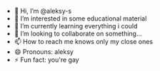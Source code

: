 - 👋 Hi, I’m @aleksy-s
- 👀 I’m interested in some educational material
- 🌱 I’m currently learning everything i could
- 💞️ I’m looking to collaborate on something...
- 📫 How to reach me knows only my close ones
- 😄 Pronouns: aleksy
- ⚡ Fun fact: you're gay

<!---
aleksy-s/aleksy-s is a ✨ special ✨ repository because its `README.md` (this file) appears on your GitHub profile.
You can click the Preview link to take a look at your changes.
--->
